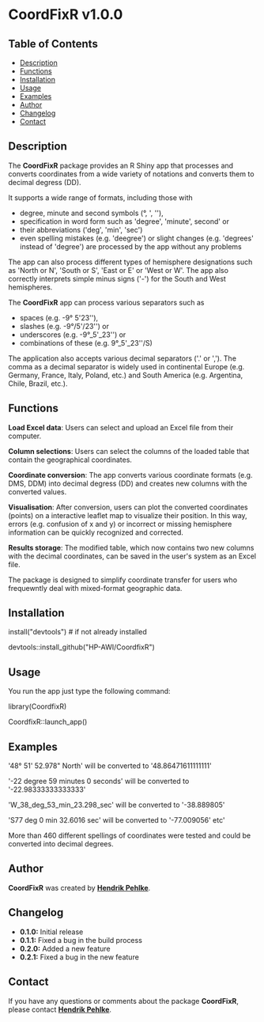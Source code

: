 # **CoordFixR v1.0.0**

## Table of Contents
- [Description](#Description)
- [Functions](#Functions)
- [Installation](#Installation)
- [Usage](#Usage)
- [Examples](#Examples)
- [Author](#Authors)
- [Changelog](#Changelog)
- [Contact](#Contact)



## **Description**


The **CoordFixR** package provides an R Shiny app that processes and converts coordinates from a wide variety of notations and converts them to decimal degress (DD).

It supports a wide range of formats, including those with 
- degree, minute and second symbols (°, ', ''),
- specification in word form such as 'degree', 'minute', second' or
- their abbreviations ('deg', 'min', 'sec')
- even spelling mistakes (e.g. 'deegree') or slight changes (e.g. 'degrees' instead of 'degree') are processed by the app without any problems

The app can also process different types of hemisphere designations such as 'North or N', 'South or S', 'East or E' or 'West or W'. The app also correctly interprets simple minus signs ('-') for the South and West hemispheres.

The **CoordFixR** app can process various separators such as 
- spaces (e.g. -9° 5'23''), 
- slashes (e.g. -9°/5'/23'') or 
- underscores (e.g. -9°_5'_23'') or
- combinations of these (e.g. 9°_5'_23''/S)

The application also accepts various decimal separators ('.' or ','). 
The comma as a decimal separator is widely used in continental Europe (e.g. Germany, France, Italy, Poland, etc.) and South America (e.g. Argentina, Chile, Brazil, etc.).



## **Functions**


**Load Excel data**: Users can select and upload an Excel file from their computer.

**Column selections**: Users can select the columns of the loaded table that contain the geographical coordinates.

**Coordinate conversion**: The app converts various coordinate formats (e.g. DMS, DDM) into decimal degress (DD) and creates new columns with the converted values.

**Visualisation**: After conversion, users can plot the converted coordinates (points) on a interactive leaflet map to visualize their position. In this way, errors (e.g. confusion of x and y) or incorrect or missing hemisphere information can be quickly recognized and corrected.

**Results storage**: The modified table, which now contains two new columns with the decimal coordinates, can be saved in the user's system as an Excel file.

The package is designed to simplify coordinate transfer for users who frequewntly deal with mixed-format geographic data.



## **Installation**


install("devtools") # if not already installed

devtools::install_github("HP-AWI/CoordfixR")


## **Usage**

You run the app just type the following command:

library(CoordfixR)

CoordfixR::launch_app()


## **Examples**


'48° 51' 52.978" North'    will be converted to    '48.86471611111111'

'-22 degree 59 minutes 0 seconds'    will be converted to    '-22.98333333333333'

'W_38_deg_53_min_23.298_sec'    will be converted to    '-38.889805'

'S77 deg 0 min 32.6016 sec'    will be converted to    '-77.009056'
etc'

More than 460 different spellings of coordinates were tested and could be converted into decimal degrees.

## **Author**

**CoordFixR** was created by **[Hendrik Pehlke](https://github.com/uHP-AWI)**.

## **Changelog**

- **0.1.0:** Initial release
- **0.1.1:** Fixed a bug in the build process
- **0.2.0:** Added a new feature
- **0.2.1:** Fixed a bug in the new feature

## **Contact**

If you have any questions or comments about the package **CoordFixR**, please contact **[Hendrik Pehlke](hendrik.pehlke@awi.de)**.
